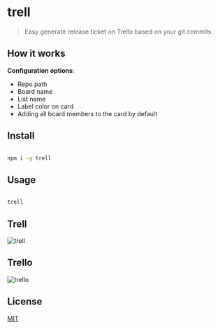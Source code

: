 # trell

> Easy generate release ticket on Trello based on your git commits

## How it works

**Configuration options**:

- Repo path
- Board name
- List name
- Label color on card
- Adding all board members to the card by default

## Install

```bash

npm i -g trell

```

## Usage
  
```bash

trell

```

## Trell

![trell](https://api.monosnap.com/file/download?id=JZbeMuJUfIMIXOv9ZFfWB7Rh5uX5vZ)

## Trello

![trello](https://api.monosnap.com/file/download?id=pv0gUPhicfMo8r7Mky6iGkdPFlFaD4)

## License

[MIT](http://vjpr.mit-license.org)